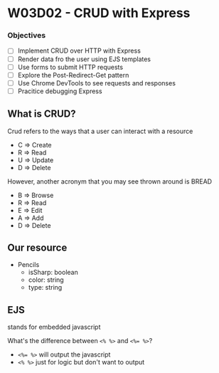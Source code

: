 # W03D02 - CRUD with Express

### Objectives
- [ ] Implement CRUD over HTTP with Express
- [ ] Render data fro the user using EJS templates
- [ ] Use forms to submit HTTP requests
- [ ] Explore the Post-Redirect-Get pattern
- [ ] Use Chrome DevTools to see requests and responses
- [ ] Pracitice debugging Express

## What is CRUD? 

Crud refers to the ways that a user can interact with a resource

- C => Create
- R => Read
- U => Update
- D => Delete

However, another acronym that you may see thrown around is BREAD

- B => Browse
- R => Read
- E => Edit
- A => Add
- D => Delete

## Our resource

* Pencils
  - isSharp: boolean
  - color: string
  - type: string

## EJS

stands for embedded javascript

What's the difference between `<% %>` and `<%= %>`?
- `<%= %>` will output the javascript
- `<% %>` just for logic but don't want to output